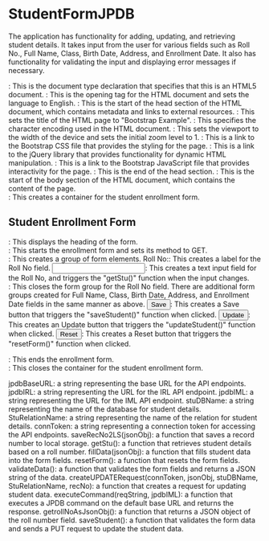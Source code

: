# StudentFormJPDB
The application has functionality for adding, updating, and retrieving student details. It takes input from the user for various fields such as Roll No., Full Name, Class, Birth Date, Address, and Enrollment Date. It also has functionality for validating the input and displaying error messages if necessary.
<!DOCTYPE html>: This is the document type declaration that specifies that this is an HTML5 document.
<html lang="en">: This is the opening tag for the HTML document and sets the language to English.
<head>: This is the start of the head section of the HTML document, which contains metadata and links to external resources.
<title>Bootstrap Example</title>: This sets the title of the HTML page to "Bootstrap Example".
<meta charset="utf-8">: This specifies the character encoding used in the HTML document.
<meta name="viewport" content="width=device-width, initial-scale=1">: This sets the viewport to the width of the device and sets the initial zoom level to 1.
<link rel="stylesheet" href="https://maxcdn.bootstrapcdn.com/bootstrap/3.4.1/css/bootstrap.min.css">: This is a link to the Bootstrap CSS file that provides the styling for the page.
<script src="https://ajax.googleapis.com/ajax/libs/jquery/3.5.1/jquery.min.js"></script>: This is a link to the jQuery library that provides functionality for dynamic HTML manipulation.
<script src="https://maxcdn.bootstrapcdn.com/bootstrap/3.4.1/js/bootstrap.min.js"></script>: This is a link to the Bootstrap JavaScript file that provides interactivity for the page.
</head>: This is the end of the head section.
<body>: This is the start of the body section of the HTML document, which contains the content of the page.
<div class="container">: This creates a container for the student enrollment form.
<h2>Student Enrollment Form</h2>: This displays the heading of the form.
<form id="enrollment-form" method="get">: This starts the enrollment form and sets its method to GET.
<div class="form-group">: This creates a group of form elements.
<label for="rollNo">Roll No:</label>: This creates a label for the Roll No field.
<input type="text" class="form-control" id="rollNo" name="rollNo" onchange="getStu()">: This creates a text input field for the Roll No, and triggers the "getStu()" function when the input changes.
</div>: This closes the form group for the Roll No field.
There are additional form groups created for Full Name, Class, Birth Date, Address, and Enrollment Date fields in the same manner as above.
<input type="button" class="btn btn-primary" id="Save" value="Save" onclick="saveStudent();">: This creates a Save button that triggers the "saveStudent()" function when clicked.
<input type="button" class="btn btn-success" id="Update" value="Update" onclick="updateStudent();">: This creates an Update button that triggers the "updateStudent()" function when clicked.
<input type="button" class="btn btn-danger" id="Reset" value="Reset" onclick="resetForm();">: This creates a Reset button that triggers the "resetForm()" function when clicked.
</form>: This ends the enrollment form.
</div>: This closes the container for the student enrollment form.

jpdbBaseURL: a string representing the base URL for the API endpoints.
jpdbIRL: a string representing the URL for the IRL API endpoint.
jpdbIML: a string representing the URL for the IML API endpoint.
stuDBName: a string representing the name of the database for student details.
StuRelationName: a string representing the name of the relation for student details.
connToken: a string representing a connection token for accessing the API endpoints.
saveRecNo2LS(jsonObj): a function that saves a record number to local storage.
getStu(): a function that retrieves student details based on a roll number.
fillData(jsonObj): a function that fills student data into the form fields.
resetForm(): a function that resets the form fields.
validateData(): a function that validates the form fields and returns a JSON string of the data.
createUPDATERequest(connToken, jsonObj, stuDBName, StuRelationName, recNo): a function that creates a request for updating student data.
executeCommand(reqString, jpdbIML): a function that executes a JPDB command on the default base URL and returns the response.
getrollNoAsJsonObj(): a function that returns a JSON object of the roll number field.
saveStudent(): a function that validates the form data and sends a PUT request to update the student data.
